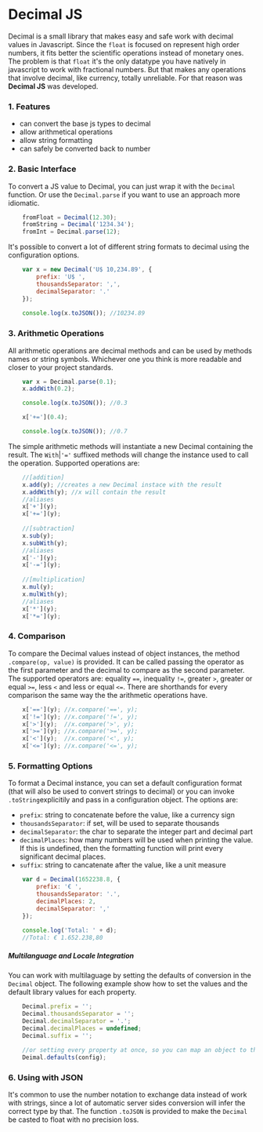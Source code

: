 # Decimal JS

Decimal is a small library that makes easy and safe work with decimal values in Javascript. Since the `float` is focused on represent high order numbers, it fits better the scientific operations instead of monetary ones. The problem is that `float` it's the only datatype you have natively in javascript to work with fractional numbers. But that makes any operations that involve decimal, like currency, totally unreliable. For that reason was **Decimal JS** was developed.

### 1. Features
- can convert the base js types to decimal
- allow arithmetical operations
- allow string formatting
- can safely be converted back to number

### 2. Basic Interface
To convert a JS value to Decimal, you can just wrap it with the `Decimal` function. Or use the `Decimal.parse` if you want to use an approach more idiomatic.
```js
    fromFloat = Decimal(12.30);
    fromString = Decimal('1234.34');
    fromInt = Decimal.parse(12);
```
It's possible to convert a lot of different string formats to decimal using the configuration options.
```js
    var x = new Decimal('U$ 10,234.89', {
        prefix: 'U$ ',
        thousandsSeparator: ',',
        decimalSeparator: '.'
    });
    
    console.log(x.toJSON()); //10234.89
```

### 3. Arithmetic Operations
All arithmetic operations are decimal methods and can be used by methods names or string symbols. Whichever one you think is more readable and closer to your project standards.
```js
    var x = Decimal.parse(0.1);
    x.addWith(0.2);

    console.log(x.toJSON()); //0.3

    x['+='](0.4);

    console.log(x.toJSON()); //0.7
```

The simple arithmetic methods will instantiate a new Decimal containing the result. The `With`|`'='` suffixed methods will change the instance used to call the operation. Supported operations are:
```js
    //[addition]
    x.add(y); //creates a new Decimal instace with the result
    x.addWith(y); //x will contain the result
    //aliases
    x['+'](y);
    x['+='](y);
    
    //[subtraction]
    x.sub(y);
    x.subWith(y);
    //aliases
    x['-'](y);
    x['-='](y);
    
    //[multiplication]
    x.mul(y);
    x.mulWith(y);
    //aliases
    x['*'](y);
    x['*='](y);
```

### 4. Comparison
To compare the Decimal values instead of object instances, the method `.compare(op, value)` is provided. It can be called passing the operator as the first parameter and the decimal to compare as the second parameter. The supported operators are: equality `==`, inequality `!=`, greater `>`, greater or equal `>=`, less `<` and less or equal `<=`. There are shorthands for every comparison the same way the the arithmetic operations have.
```js
    x['=='](y); //x.compare('==', y);
    x['!='](y); //x.compare('!=', y);
    x['>'](y);  //x.compare('>', y);
    x['>='](y); //x.compare('>=', y);
    x['<'](y);  //x.compare('<', y);
    x['<='](y); //x.compare('<=', y);
```

### 5. Formatting Options

To format a Decimal instance, you can set a default configuration format (that will also be used to convert strings to decimal) or you can invoke `.toString`explicitily and pass in a configuration object. The options are:
- `prefix`: string to concatenate before the value, like a currency sign
- `thousandsSeparator`: if set, will be used to separate thousands
- `decimalSeparator`: the char to separate the integer part and decimal part
- `decimalPlaces`: how many numbers will be used when printing the value. If this is undefined, then the formatting function will print every significant decimal places.
- `suffix`: string to cancatenate after the value, like a unit measure

```js
    var d = Decimal(1652238.8, {
        prefix: '€ ',
        thousandsSeparator: '.',
        decimalPlaces: 2,
        decimalSeparator: ','
    });
    
    console.log('Total: ' + d);
    //Total: € 1.652.238,80
```

##### Multilanguage and Locale Integration

You can work with multilaguage by setting the defaults of conversion in the `Decimal` object. The following example show how to set the values and the default library values for each property.
```js
    Decimal.prefix = '';
    Decimal.thousandsSeparator = '';
    Decimal.decimalSeparator = '.';
    Decimal.decimalPlaces = undefined;
    Decimal.suffix = '';
    
    //or setting every property at once, so you can map an object to the locale
    Deimal.defaults(config);
```


### 6. Using with JSON
It's common to use the number notation to exchange data instead of work with strings, since a lot of automatic server sides conversion will infer the correct type by that. The function `.toJSON` is provided to make the `Decimal` be casted to float with no precision loss.